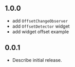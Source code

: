 ## 1.0.0

- add `OffsetChangeObserver`
- add `OffsetDetector` widget
- add widget offset example

## 0.0.1

* Describe initial release.
